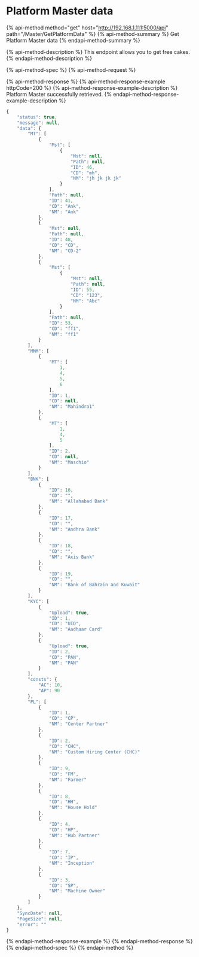 # Platform Master data

{% api-method method="get" host="http://192.168.1.111:5000/api" path="/Master/GetPlatformData" %}
{% api-method-summary %}
Get Platform Master data
{% endapi-method-summary %}

{% api-method-description %}
This endpoint allows you to get free cakes.
{% endapi-method-description %}

{% api-method-spec %}
{% api-method-request %}

{% api-method-response %}
{% api-method-response-example httpCode=200 %}
{% api-method-response-example-description %}
Platform Master successfully retrieved.
{% endapi-method-response-example-description %}

```javascript
{
    "status": true,
    "message": null,
    "data": {
        "MT": [
            {
                "Mst": [
                    {
                        "Mst": null,
                        "Path": null,
                        "ID": 46,
                        "CD": "mh",
                        "NM": "jh jk jk jk"
                    }
                ],
                "Path": null,
                "ID": 41,
                "CD": "Ank",
                "NM": "Ank"
            },
            {
                "Mst": null,
                "Path": null,
                "ID": 48,
                "CD": "CD",
                "NM": "CD-2"
            },
            {
                "Mst": [
                    {
                        "Mst": null,
                        "Path": null,
                        "ID": 55,
                        "CD": "123",
                        "NM": "Abc"
                    }
                ],
                "Path": null,
                "ID": 53,
                "CD": "ff1",
                "NM": "ff1"
            }
        ],
        "MMM": [
            {
                "MT": [
                    1,
                    4,
                    5,
                    6
                ],
                "ID": 1,
                "CD": null,
                "NM": "Mahindra1"
            },
            {
                "MT": [
                    1,
                    4,
                    5
                ],
                "ID": 2,
                "CD": null,
                "NM": "Maschio"
            }
        ],
        "BNK": [
            {
                "ID": 16,
                "CD": "",
                "NM": "Allahabad Bank"
            },
            {
                "ID": 17,
                "CD": "",
                "NM": "Andhra Bank"
            },
            {
                "ID": 18,
                "CD": "",
                "NM": "Axis Bank"
            },
            {
                "ID": 19,
                "CD": "",
                "NM": "Bank of Bahrain and Kuwait"
            }
        ],
        "KYC": [
            {
                "Upload": true,
                "ID": 1,
                "CD": "UID",
                "NM": "Aadhaar Card"
            },
            {
                "Upload": true,
                "ID": 2,
                "CD": "PAN",
                "NM": "PAN"
            }
        ],
        "consts": {
            "AC": 10,
            "AP": 90
        },
        "PL": [
            {
                "ID": 1,
                "CD": "CP",
                "NM": "Center Partner"
            },
            {
                "ID": 2,
                "CD": "CHC",
                "NM": "Custom Hiring Center (CHC)"
            },
            {
                "ID": 9,
                "CD": "FM",
                "NM": "Farmer"
            },
            {
                "ID": 8,
                "CD": "HH",
                "NM": "House Hold"
            },
            {
                "ID": 4,
                "CD": "HP",
                "NM": "Hub Partner"
            },
            {
                "ID": 7,
                "CD": "IP",
                "NM": "Inception"
            },
            {
                "ID": 3,
                "CD": "SP",
                "NM": "Machine Owner"
            }
        ]
    },
    "SyncDate": null,
    "PageSize": null,
    "error": ""
}
```
{% endapi-method-response-example %}
{% endapi-method-response %}
{% endapi-method-spec %}
{% endapi-method %}



